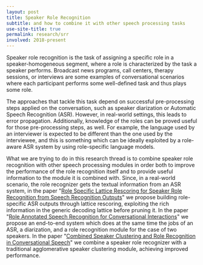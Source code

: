 ```yaml
---
layout: post
title: Speaker Role Recognition
subtitle: and how to combine it with other speech processing tasks
use-site-title: true
permalink: research/srr
involved: 2018-present
---
```


Speaker role recognition is the task of assigning a specific role in a speaker-homogeneous segment, where a role is characterized by the task a speaker performs. Broadcast news programs, call centers, therapy sessions, or interviews are some examples of conversational scenarios where each participant performs some well-defined task and thus plays some role. 

The approaches that tackle this task depend on successful pre-processing steps applied on the conversation, such as speaker diarization or Automatic Speech Recognition (ASR). However, in real-world settings, this leads to error propagation. Additionally, knowledge of the roles can be proved useful for those pre-processing steps, as well. For example, the language used by an interviewer is expected to be different than the one used by the interviewee, and this is something which can be ideally exploited by a role-aware ASR system by using role-specific language models. 

What we are trying to do in this research thread is to combine speaker role recognition with other speech processing modules in order both to improve the performance of the role recognition itself and to provide useful information to the module it is combined with. Since, in a real-world scenario, the role recognizer gets the textual information from an ASR system, in the paper "[Role Specific Lattice Rescoring for Speaker Role Recognition from Speech Recognition Outputs](/work/papers/2019_ICASSP_Role_Specific_ASR.pdf)" we propose building role-specific ASR outputs through lattice rescoring, exploiting the rich information in the generic decoding lattice before pruning it. In the paper "[Role Annotated Speech Recognition for Conversational Interactions](/work/papers/2018_SLT_RASR.pdf)" we propose an end-to-end system which does at the same time the jobs of an ASR, a diarization, and a role recognition module for the case of two speakers. In the paper "[Combined Speaker Clustering and Role Recognition in Conversational Speech](/work/papers/2018_IS_SpeakerClustering.pdf)" we combine a speaker role recognizer with a traditional agglomerative speaker clustering module, achieving improved performance.

<!-- last updated: 2019-22-22 -->
